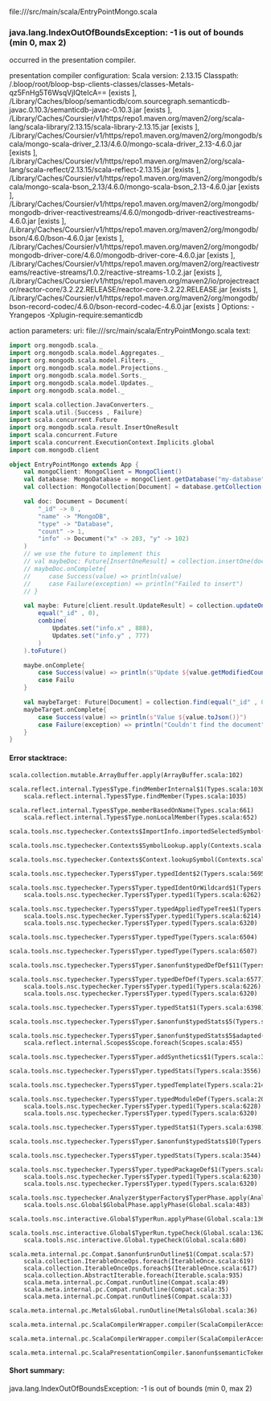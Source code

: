 file://<WORKSPACE>/src/main/scala/EntryPointMongo.scala
### java.lang.IndexOutOfBoundsException: -1 is out of bounds (min 0, max 2)

occurred in the presentation compiler.

presentation compiler configuration:
Scala version: 2.13.15
Classpath:
<WORKSPACE>/.bloop/root/bloop-bsp-clients-classes/classes-Metals-qz5FnHg5T6WsqVjIQteIcA== [exists ], <HOME>/Library/Caches/bloop/semanticdb/com.sourcegraph.semanticdb-javac.0.10.3/semanticdb-javac-0.10.3.jar [exists ], <HOME>/Library/Caches/Coursier/v1/https/repo1.maven.org/maven2/org/scala-lang/scala-library/2.13.15/scala-library-2.13.15.jar [exists ], <HOME>/Library/Caches/Coursier/v1/https/repo1.maven.org/maven2/org/mongodb/scala/mongo-scala-driver_2.13/4.6.0/mongo-scala-driver_2.13-4.6.0.jar [exists ], <HOME>/Library/Caches/Coursier/v1/https/repo1.maven.org/maven2/org/scala-lang/scala-reflect/2.13.15/scala-reflect-2.13.15.jar [exists ], <HOME>/Library/Caches/Coursier/v1/https/repo1.maven.org/maven2/org/mongodb/scala/mongo-scala-bson_2.13/4.6.0/mongo-scala-bson_2.13-4.6.0.jar [exists ], <HOME>/Library/Caches/Coursier/v1/https/repo1.maven.org/maven2/org/mongodb/mongodb-driver-reactivestreams/4.6.0/mongodb-driver-reactivestreams-4.6.0.jar [exists ], <HOME>/Library/Caches/Coursier/v1/https/repo1.maven.org/maven2/org/mongodb/bson/4.6.0/bson-4.6.0.jar [exists ], <HOME>/Library/Caches/Coursier/v1/https/repo1.maven.org/maven2/org/mongodb/mongodb-driver-core/4.6.0/mongodb-driver-core-4.6.0.jar [exists ], <HOME>/Library/Caches/Coursier/v1/https/repo1.maven.org/maven2/org/reactivestreams/reactive-streams/1.0.2/reactive-streams-1.0.2.jar [exists ], <HOME>/Library/Caches/Coursier/v1/https/repo1.maven.org/maven2/io/projectreactor/reactor-core/3.2.22.RELEASE/reactor-core-3.2.22.RELEASE.jar [exists ], <HOME>/Library/Caches/Coursier/v1/https/repo1.maven.org/maven2/org/mongodb/bson-record-codec/4.6.0/bson-record-codec-4.6.0.jar [exists ]
Options:
-Yrangepos -Xplugin-require:semanticdb


action parameters:
uri: file://<WORKSPACE>/src/main/scala/EntryPointMongo.scala
text:
```scala
import org.mongodb.scala._
import org.mongodb.scala.model.Aggregates._
import org.mongodb.scala.model.Filters._
import org.mongodb.scala.model.Projections._
import org.mongodb.scala.model.Sorts._
import org.mongodb.scala.model.Updates._
import org.mongodb.scala.model._

import scala.collection.JavaConverters._
import scala.util.{Success , Failure}
import scala.concurrent.Future
import org.mongodb.scala.result.InsertOneResult
import scala.concurrent.Future
import scala.concurrent.ExecutionContext.Implicits.global
import com.mongodb.client

object EntryPointMongo extends App {
    val mongoClient: MongoClient = MongoClient()
    val database: MongoDatabase = mongoClient.getDatabase("my-database")
    val collection: MongoCollection[Document] = database.getCollection("my-collection")

    val doc: Document = Document(
        "_id" -> 0 , 
        "name" -> "MongoDB",
        "type" -> "Database", 
        "count" -> 1,
        "info" -> Document("x" -> 203, "y" -> 102)
    )
    // we use the future to implement this 
    // val maybeDoc: Future[InsertOneResult] = collection.insertOne(doc).toFuture()
    // maybeDoc.onComplete{
    //     case Success(value) => println(value)
    //     case Failure(exception) => println("Failed to insert")
    // }

    val maybe: Future[client.result.UpdateResult] = collection.updateOne(
        equal("_id" , 0),
        combine(
            Updates.set("info.x" , 888),
            Updates.set("info.y" , 777)
        )
    ).toFuture()

    maybe.onComplete{ 
        case Success(value) => println(s"Update ${value.getModifiedCount()}")
        case Failu
    }

    val maybeTarget: Future[Document] = collection.find(equal("_id" , 0)).first().toFuture()
    maybeTarget.onComplete{ 
        case Success(value) => println(s"Value ${value.toJson()}")
        case Failure(exception) => println("Couldn't find the document")
    }
}

```



#### Error stacktrace:

```
scala.collection.mutable.ArrayBuffer.apply(ArrayBuffer.scala:102)
	scala.reflect.internal.Types$Type.findMemberInternal$1(Types.scala:1030)
	scala.reflect.internal.Types$Type.findMember(Types.scala:1035)
	scala.reflect.internal.Types$Type.memberBasedOnName(Types.scala:661)
	scala.reflect.internal.Types$Type.nonLocalMember(Types.scala:652)
	scala.tools.nsc.typechecker.Contexts$ImportInfo.importedSelectedSymbol(Contexts.scala:1949)
	scala.tools.nsc.typechecker.Contexts$SymbolLookup.apply(Contexts.scala:1535)
	scala.tools.nsc.typechecker.Contexts$Context.lookupSymbol(Contexts.scala:1287)
	scala.tools.nsc.typechecker.Typers$Typer.typedIdent$2(Typers.scala:5695)
	scala.tools.nsc.typechecker.Typers$Typer.typedIdentOrWildcard$1(Typers.scala:5789)
	scala.tools.nsc.typechecker.Typers$Typer.typed1(Typers.scala:6262)
	scala.tools.nsc.typechecker.Typers$Typer.typedAppliedTypeTree$1(Typers.scala:5815)
	scala.tools.nsc.typechecker.Typers$Typer.typed1(Typers.scala:6214)
	scala.tools.nsc.typechecker.Typers$Typer.typed(Typers.scala:6320)
	scala.tools.nsc.typechecker.Typers$Typer.typedType(Typers.scala:6504)
	scala.tools.nsc.typechecker.Typers$Typer.typedType(Typers.scala:6507)
	scala.tools.nsc.typechecker.Typers$Typer.$anonfun$typedDefDef$11(Typers.scala:2447)
	scala.tools.nsc.typechecker.Typers$Typer.typedDefDef(Typers.scala:6577)
	scala.tools.nsc.typechecker.Typers$Typer.typed1(Typers.scala:6226)
	scala.tools.nsc.typechecker.Typers$Typer.typed(Typers.scala:6320)
	scala.tools.nsc.typechecker.Typers$Typer.typedStat$1(Typers.scala:6398)
	scala.tools.nsc.typechecker.Typers$Typer.$anonfun$typedStats$5(Typers.scala:3493)
	scala.tools.nsc.typechecker.Typers$Typer.$anonfun$typedStats$5$adapted(Typers.scala:3488)
	scala.reflect.internal.Scopes$Scope.foreach(Scopes.scala:455)
	scala.tools.nsc.typechecker.Typers$Typer.addSynthetics$1(Typers.scala:3488)
	scala.tools.nsc.typechecker.Typers$Typer.typedStats(Typers.scala:3556)
	scala.tools.nsc.typechecker.Typers$Typer.typedTemplate(Typers.scala:2140)
	scala.tools.nsc.typechecker.Typers$Typer.typedModuleDef(Typers.scala:2016)
	scala.tools.nsc.typechecker.Typers$Typer.typed1(Typers.scala:6228)
	scala.tools.nsc.typechecker.Typers$Typer.typed(Typers.scala:6320)
	scala.tools.nsc.typechecker.Typers$Typer.typedStat$1(Typers.scala:6398)
	scala.tools.nsc.typechecker.Typers$Typer.$anonfun$typedStats$10(Typers.scala:3544)
	scala.tools.nsc.typechecker.Typers$Typer.typedStats(Typers.scala:3544)
	scala.tools.nsc.typechecker.Typers$Typer.typedPackageDef$1(Typers.scala:5901)
	scala.tools.nsc.typechecker.Typers$Typer.typed1(Typers.scala:6230)
	scala.tools.nsc.typechecker.Typers$Typer.typed(Typers.scala:6320)
	scala.tools.nsc.typechecker.Analyzer$typerFactory$TyperPhase.apply(Analyzer.scala:125)
	scala.tools.nsc.Global$GlobalPhase.applyPhase(Global.scala:483)
	scala.tools.nsc.interactive.Global$TyperRun.applyPhase(Global.scala:1369)
	scala.tools.nsc.interactive.Global$TyperRun.typeCheck(Global.scala:1362)
	scala.tools.nsc.interactive.Global.typeCheck(Global.scala:680)
	scala.meta.internal.pc.Compat.$anonfun$runOutline$1(Compat.scala:57)
	scala.collection.IterableOnceOps.foreach(IterableOnce.scala:619)
	scala.collection.IterableOnceOps.foreach$(IterableOnce.scala:617)
	scala.collection.AbstractIterable.foreach(Iterable.scala:935)
	scala.meta.internal.pc.Compat.runOutline(Compat.scala:49)
	scala.meta.internal.pc.Compat.runOutline(Compat.scala:35)
	scala.meta.internal.pc.Compat.runOutline$(Compat.scala:33)
	scala.meta.internal.pc.MetalsGlobal.runOutline(MetalsGlobal.scala:36)
	scala.meta.internal.pc.ScalaCompilerWrapper.compiler(ScalaCompilerAccess.scala:19)
	scala.meta.internal.pc.ScalaCompilerWrapper.compiler(ScalaCompilerAccess.scala:14)
	scala.meta.internal.pc.ScalaPresentationCompiler.$anonfun$semanticTokens$1(ScalaPresentationCompiler.scala:195)
```
#### Short summary: 

java.lang.IndexOutOfBoundsException: -1 is out of bounds (min 0, max 2)